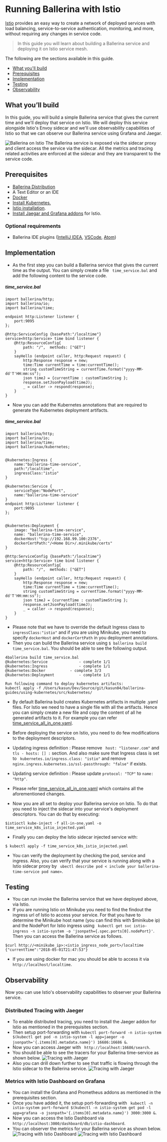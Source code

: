 
# Running Ballerina with Istio 
[Istio](https://istio.io/) provides an easy way to create a network of deployed services with load balancing, service-to-service authentication, monitoring, and more, without requiring any changes in service code. 

> In this guide you will learn about building a Ballerina service and deploying it on Istio service mesh.  

The following are the sections available in this guide.

- [What you'll build](#what-youll-build)
- [Prerequisites](#prerequisites)
- [Implementation](#implementation)
- [Testing](#testing)
- [Observability](#observability)

## What you’ll build 
In this guide, you will build a simple Ballerina service that gives the current time and we'll deploy that service on Istio. 
We will deploy this service alongside Istio's Envoy sidecar and we'll use observability capabilities of Istio so that we can observe our Ballerina service using Grafana and Jaegar. 

![Ballerina on Istio](images/Ballerina_with_Istio.png "Ballerina on Istio")
The Ballerina service is exposed via the sidecar proxy and client access the service via the sidecar. All the metrics and tracing related activities are enforced at the sidecar and they are transparent to the service code.

## Prerequisites
 
- [Ballerina Distribution](https://ballerina.io/learn/getting-started/)
- A Text Editor or an IDE 
- [Docker](https://docs.docker.com/engine/installation/)
- [Install Kubernetes.](https://kubernetes.io/docs/setup/)  
- [Istio installation](https://istio.io/docs/setup/kubernetes/quick-start.html). 
- [Install Jaegar and Grafana addons](https://istio.io/docs/tasks/telemetry/distributed-tracing.html) for Istio. 


### Optional requirements
- Ballerina IDE plugins ([IntelliJ IDEA](https://plugins.jetbrains.com/plugin/9520-ballerina), [VSCode](https://marketplace.visualstudio.com/items?itemName=WSO2.Ballerina), [Atom](https://atom.io/packages/language-ballerina))

## Implementation

- As the first step you can build a Ballerina service that gives the current time as the output. You can simply create a file `` time_service.bal`` and add the 
following content to the service code.

##### time_service.bal
```ballerina
import ballerina/http;
import ballerina/io;
import ballerina/time;

endpoint http:Listener listener {
    port:9095
};

@http:ServiceConfig {basePath:"/localtime"}
service<http:Service> time bind listener {
    @http:ResourceConfig{
        path: "/",  methods: ["GET"]
    }
    sayHello (endpoint caller, http:Request request) {
        http:Response response = new;
        time:Time currentTime = time:currentTime();
        string customTimeString = currentTime.format("yyyy-MM-dd'T'HH:mm:ss");
        json timeJ = {currentTime : customTimeString };
        response.setJsonPayload(timeJ);
        _ = caller -> respond(response);
    }
}
```

- Now you can add the Kubernetes annotations that are required to generate the Kubernetes deployment artifacts. 

##### time_service.bal
```ballerina
import ballerina/http;
import ballerina/io;
import ballerina/time;
import ballerinax/kubernetes;


@kubernetes:Ingress {
    name:"ballerina-time-service",
    path:"/localtime",
    ingressClass:"istio"
}

@kubernetes:Service {
    serviceType:"NodePort",
    name:"ballerina-time-service"
}
endpoint http:Listener listener {
    port:9095
};


@kubernetes:Deployment {
    image: "ballerina-time-service",
    name: "ballerina-time-service",
    dockerHost:"tcp://192.168.99.100:2376",
    dockerCertPath:"/<Home Dir>/.minikube/certs"
}

@http:ServiceConfig {basePath:"/localtime"}
service<http:Service> time bind listener {
    @http:ResourceConfig{
        path: "/",  methods: ["GET"]
    }
    sayHello (endpoint caller, http:Request request) {
        http:Response response = new;
        time:Time currentTime = time:currentTime();
        string customTimeString = currentTime.format("yyyy-MM-dd'T'HH:mm:ss");
        json timeJ = {currentTime : customTimeString };
        response.setJsonPayload(timeJ);
        _ = caller -> respond(response);
    }
}
```

- Please note that we have to override the default Ingress class to `` ingressClass:"istio"`` and if you are using Minikube, you need to specify ``dockerHost``  and ``dockerCertPath`` in you 
deployment annotations.
- Then you can build the Ballerina service using ``$ ballerina build time_service.bal``. You should be able to see the following output. 


```` 
4ballerina build time_service.bal
@kubernetes:Service 			 - complete 1/1
@kubernetes:Ingress 			 - complete 1/1
@kubernetes:Docker 			 - complete 3/3
@kubernetes:Deployment 			 - complete 1/1

Run following command to deploy kubernetes artifacts:
kubectl apply -f /Users/kasun/Dev/Source/git/kasun04/ballerina-guides/using-kubernetes/src/kubernetes/
````
                                                                                                                                        
- By default Ballerina build creates Kubernetes artifacts in multiple .yaml files. For Istio we need to have a single file with all the artifacts. 
Hence you can simply create a new file and copy the content of all he generated artifacts to it. For example you can refer [time_service_all_in_one.yaml](./kubernetes/time_service_all_in_one.yaml). 
- Before deploying the service on Istio, you need to do few modifications to the deployment descriptors. 
- Updating ingress definition : Please remove `` host: "listener.com"`` and ``tls - hosts: [] :`` section. 
And also make sure that Ingress class is set to `` kubernetes.io/ingress.class: "istio"`` and remove ``nginx.ingress.kubernetes.io/ssl-passthrough: "false"`` if exists. 
- Updating service definition : Please update ``protocol: "TCP"`` to ``name: "http"``. 
- Please refer [time_service_all_in_one.yaml](./kubernetes/time_service_all_in_one.yaml) which contains all the aforementioned changes. 

- Now you are all set to deploy your Ballerina service on Istio. To do that you need to inject the sidecar into your service's deployment descriptors. You can do that by executing: 

``` 
$istioctl kube-inject -f all-in-one.yaml -o time_service_k8s_istio_injected.yaml
```
- Finally you can deploy the Istio sidecar injected service with: 
``` 
$ kubectl apply -f time_service_k8s_istio_injected.yaml 
```

- You can verify the deployment by checking the pod, service and ingress. Also, you can verify that your service is running along with a Istio sidecar proxy by `` ubectl describe pod < include your ballerina-time-service pod name>``. 

## Testing 


- You can run invoke the Ballerina service that we have deployed above, via Istio. 
- If you are running Istio on Minikube you need to find the findout the ingress url of Istio to access your service. 
For that you have to determine the Minikube host name (you can find this with $minikube ip) and the NodePort for Istio ingress using `` kubectl get svc istio-ingress -n istio-system -o 'jsonpath={.spec.ports[0].nodePort}'``. 
Then you can access the Ballerina service as follows. 

``` 
$curl http://<minikube_ip>:<istio_ingress_node_port>/localtime
{"currentTime":"2018-05-01T21:47:53"}
``` 

- If you are using docker for mac you should be able to access it via ``http://localhost/localtime``. 


## Observability 
Now you can use Istio's observability capabilities to observer your Ballerina service. 

### Distributed Tracing with Jaeger 
- To enable distributed tracing, you need to install the Jaeger addon for Istio as mentioned in the prerequisites section. 
- Then setup port-forwarding with `` kubectl port-forward -n istio-system $(kubectl get pod -n istio-system -l app=jaeger -o jsonpath='{.items[0].metadata.name}') 16686:16686 &
``. 
- Now you can access Jaeger with `` http://localhost:16686/search``. 
- You should be able to see the tracers for your Ballerina time-service as shown below. 
![Tracing with Jaeger](images/jaeger1.png "Jaeger Tracing 1")
- Also you can drill down further to see that traffic is flowing through the Istio sidecar to the Ballerina service. 
![Tracing with Jaeger](images/jaeger2.png "Jaeger Tracing 2")


### Metrics with Istio Dashboard on Grafana  
- You can install the Grafana and Prometheus addons as mentioned in the prerequisites section. 
- Once you have added it, the setup port-forwarding with `` kubectl -n istio-system port-forward $(kubectl -n istio-system get pod -l app=grafana -o jsonpath='{.items[0].metadata.name}') 3000:3000 &``. 
- Now you can access the Istio Dashboard via `` http://localhost:3000/dashboard/db/istio-dashboard``. 
- You can observer the metrics for your Ballerina service as shown below. 
![Tracing with Istio Dashboard](images/istio-graf1.png "Tracing with Istio Dashboard")
![Tracing with Istio Dashboard](images/istio-graf2.png "Tracing with Istio Dashboard")

